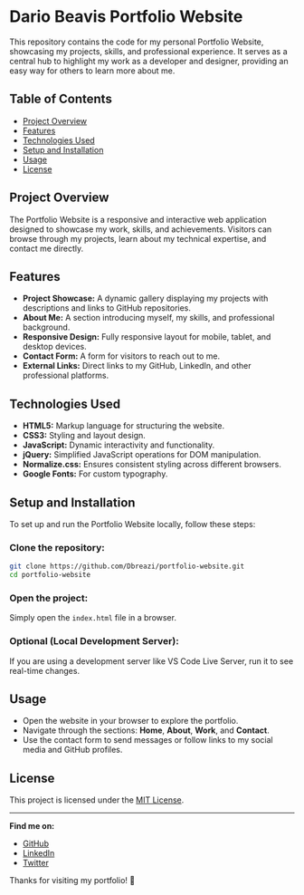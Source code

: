 # Dario Beavis Portfolio Website

This repository contains the code for my personal Portfolio Website, showcasing my projects, skills, and professional experience. It serves as a central hub to highlight my work as a developer and designer, providing an easy way for others to learn more about me.

## Table of Contents
- [Project Overview](#project-overview)
- [Features](#features)
- [Technologies Used](#technologies-used)
- [Setup and Installation](#setup-and-installation)
- [Usage](#usage)
- [License](#license)

## Project Overview
The Portfolio Website is a responsive and interactive web application designed to showcase my work, skills, and achievements. Visitors can browse through my projects, learn about my technical expertise, and contact me directly.

## Features
- **Project Showcase:** A dynamic gallery displaying my projects with descriptions and links to GitHub repositories.
- **About Me:** A section introducing myself, my skills, and professional background.
- **Responsive Design:** Fully responsive layout for mobile, tablet, and desktop devices.
- **Contact Form:** A form for visitors to reach out to me.
- **External Links:** Direct links to my GitHub, LinkedIn, and other professional platforms.

## Technologies Used
- **HTML5:** Markup language for structuring the website.
- **CSS3:** Styling and layout design.
- **JavaScript:** Dynamic interactivity and functionality.
- **jQuery:** Simplified JavaScript operations for DOM manipulation.
- **Normalize.css:** Ensures consistent styling across different browsers.
- **Google Fonts:** For custom typography.

## Setup and Installation
To set up and run the Portfolio Website locally, follow these steps:

### Clone the repository:
```bash
git clone https://github.com/Dbreazi/portfolio-website.git
cd portfolio-website
```

### Open the project:
Simply open the `index.html` file in a browser.

### Optional (Local Development Server):
If you are using a development server like VS Code Live Server, run it to see real-time changes.

## Usage
- Open the website in your browser to explore the portfolio.
- Navigate through the sections: **Home**, **About**, **Work**, and **Contact**.
- Use the contact form to send messages or follow links to my social media and GitHub profiles.

## License
This project is licensed under the [MIT License](LICENSE).

---

**Find me on:**

- [GitHub](https://github.com/Dbreazi)
- [LinkedIn](https://linkedin.com/in/darioui)
- [Twitter](https://twitter.com/?lang=en)

Thanks for visiting my portfolio! 🚀